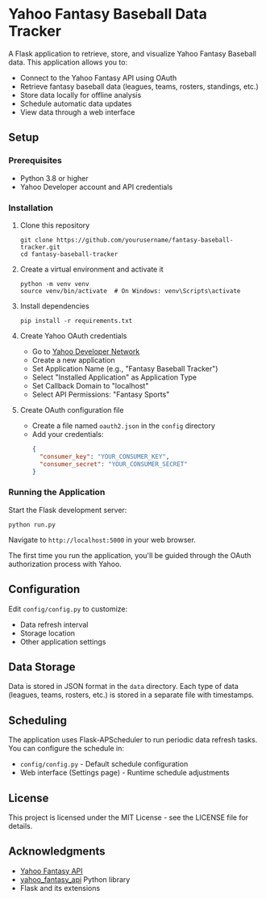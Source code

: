 # Yahoo Fantasy Baseball Data Tracker

A Flask application to retrieve, store, and visualize Yahoo Fantasy Baseball data. This application allows you to:

- Connect to the Yahoo Fantasy API using OAuth
- Retrieve fantasy baseball data (leagues, teams, rosters, standings, etc.)
- Store data locally for offline analysis
- Schedule automatic data updates
- View data through a web interface

## Setup

### Prerequisites

- Python 3.8 or higher
- Yahoo Developer account and API credentials

### Installation

1. Clone this repository
   ```
   git clone https://github.com/yourusername/fantasy-baseball-tracker.git
   cd fantasy-baseball-tracker
   ```

2. Create a virtual environment and activate it
   ```
   python -m venv venv
   source venv/bin/activate  # On Windows: venv\Scripts\activate
   ```

3. Install dependencies
   ```
   pip install -r requirements.txt
   ```

4. Create Yahoo OAuth credentials
   - Go to [Yahoo Developer Network](https://developer.yahoo.com/apps/create/)
   - Create a new application
   - Set Application Name (e.g., "Fantasy Baseball Tracker")
   - Select "Installed Application" as Application Type
   - Set Callback Domain to "localhost"
   - Select API Permissions: "Fantasy Sports"

5. Create OAuth configuration file
   - Create a file named `oauth2.json` in the `config` directory
   - Add your credentials:
     ```json
     {
       "consumer_key": "YOUR_CONSUMER_KEY",
       "consumer_secret": "YOUR_CONSUMER_SECRET"
     }
     ```

### Running the Application

Start the Flask development server:
```
python run.py
```

Navigate to `http://localhost:5000` in your web browser.

The first time you run the application, you'll be guided through the OAuth authorization process with Yahoo.

## Configuration

Edit `config/config.py` to customize:

- Data refresh interval
- Storage location
- Other application settings

## Data Storage

Data is stored in JSON format in the `data` directory. Each type of data (leagues, teams, rosters, etc.) is stored in a separate file with timestamps.

## Scheduling

The application uses Flask-APScheduler to run periodic data refresh tasks. You can configure the schedule in:

- `config/config.py` - Default schedule configuration
- Web interface (Settings page) - Runtime schedule adjustments

## License

This project is licensed under the MIT License - see the LICENSE file for details.

## Acknowledgments

- [Yahoo Fantasy API](https://developer.yahoo.com/fantasysports/guide/)
- [yahoo_fantasy_api](https://github.com/spilchen/yahoo_fantasy_api) Python library
- Flask and its extensions